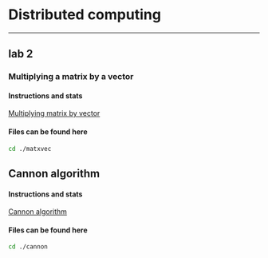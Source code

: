 # Distributed computing

---

## lab 2

### Multiplying a matrix by a vector 

#### Instructions and stats
[Multiplying matrix by vector](lab2/matxvec/README.md)

#### Files can be found here
```sh
cd ./matxvec
```

## Cannon algorithm 

#### Instructions and stats
[Cannon algorithm](lab2/cannon/README.md)

#### Files can be found here
```sh
cd ./cannon
```

